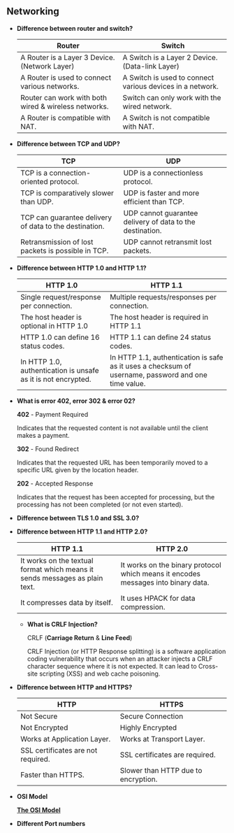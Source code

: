 ## Networking

- **Difference between router and switch?**
    
    
    | Router | Switch |
    | --- | --- |
    | A Router is a Layer 3 Device. (Network Layer) | A Switch is a Layer 2 Device. (Data-link Layer) |
    | A Router is used to connect various networks. | A Switch is used to connect various devices in a network. |
    | Router can work with both wired & wireless networks. | Switch can only work with the wired network. |
    | A Router is compatible with NAT. | A Switch is not compatible with NAT. |
- **Difference between TCP and UDP?**
    
    
    | TCP | UDP |
    | --- | --- |
    | TCP is a connection-oriented protocol. | UDP is a connectionless protocol. |
    | TCP is comparatively slower than UDP. | UDP is faster and more efficient than TCP. |
    | TCP can guarantee delivery of data to the destination. | UDP cannot guarantee delivery of data to the destination. |
    | Retransmission of lost packets is possible in TCP. | UDP cannot retransmit lost packets. |
- **Difference between HTTP 1.0 and HTTP 1.1?**
    
    
    | HTTP 1.0 | HTTP 1.1 |
    | --- | --- |
    | Single request/response per connection. | Multiple requests/responses per connection. |
    | The host header is optional in HTTP 1.0 | The host header is required in HTTP 1.1 |
    | HTTP 1.0 can define 16 status codes. | HTTP 1.1 can define 24 status codes. |
    | In HTTP 1.0, authentication is unsafe as it is not encrypted. | In HTTP 1.1, authentication is safe as it uses a checksum of username, password and one time value. |
- **What is error 402, error 302 & error 02?**
    
    **402** - Payment Required 
    
    Indicates that the requested content is not available until the client makes a payment.
    
    **302** - Found Redirect 
    
    Indicates that the requested URL has been temporarily moved to a specific URL given by the location header.
    
    **202** - Accepted Response 
    
    Indicates that the request has been accepted for processing, but the processing has not been completed (or not even started).
    
- **Difference between TLS 1.0 and SSL 3.0?**
- **Difference between HTTP 1.1 and HTTP 2.0?**
    
    
    | HTTP 1.1 | HTTP 2.0 |
    | --- | --- |
    | It works on the textual format which means it sends messages as plain text. | It works on the binary protocol which means it encodes messages into binary data. |
    | It compresses data by itself. | It uses HPACK for data compression. |
    - **What is CRLF Injection?**
        
        CRLF (**Carriage Return** & **Line Feed**) 
        
        CRLF Injection (or HTTP Response splitting) is a software application coding vulnerability that occurs when an attacker injects a CRLF character sequence where it is not expected. It can lead to Cross-site scripting (XSS) and web cache poisoning.
        
- **Difference between HTTP and HTTPS?**
    
    
    | HTTP | HTTPS |
    | --- | --- |
    | Not Secure | Secure Connection |
    | Not Encrypted  | Highly Encrypted |
    | Works at Application Layer. | Works at Transport Layer. |
    | SSL certificates are not required. | SSL certificates are required. |
    | Faster than HTTPS. | Slower than HTTP due to encryption. |
- **OSI Model**
    
    [****The OSI Model****](https://www.notion.so/The-OSI-Model-56b58a07a0774f7aa6693e77379b9ef2) 
    
- **Different Port numbers**
